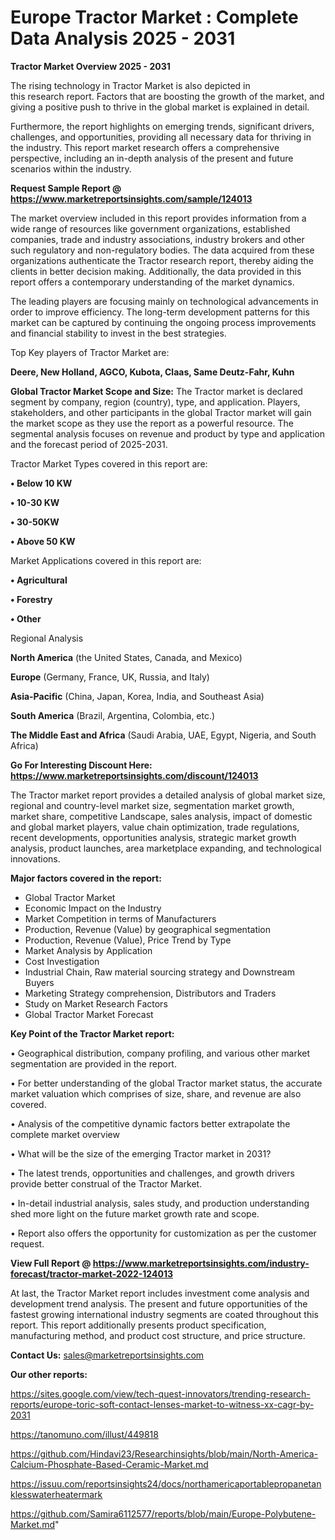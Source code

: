 # Europe Tractor Market : Complete Data Analysis 2025 - 2031

<Strong> Tractor Market Overview 2025 - 2031</strong>

The rising technology in Tractor Market is also depicted in this research report. Factors that are boosting the growth of the market, and giving a positive push to thrive in the global market is explained in detail.

Furthermore, the report highlights on emerging trends, significant drivers, challenges, and opportunities, providing all necessary data for thriving in the industry. This report market research offers a comprehensive perspective, including an in-depth analysis of the present and future scenarios within the industry.

<strong>Request Sample Report @ <a href=https://www.marketreportsinsights.com/sample/124013>https://www.marketreportsinsights.com/sample/124013</a></strong>

The market overview included in this report provides information from a wide range of resources like government organizations, established companies, trade and industry associations, industry brokers and other such regulatory and non-regulatory bodies. The data acquired from these organizations authenticate the Tractor research report, thereby aiding the clients in better decision making. Additionally, the data provided in this report offers a contemporary understanding of the market dynamics.

The leading players are focusing mainly on technological advancements in order to improve efficiency. The long-term development patterns for this market can be captured by continuing the ongoing process improvements and financial stability to invest in the best strategies.

Top Key players of Tractor Market are:

<strong>Deere, New Holland, AGCO, Kubota, Claas, Same Deutz-Fahr, Kuhn</strong>

<strong><b>Global Tractor Market Scope and Size:</b></strong>
The Tractor market is declared segment by company, region (country), type, and application. Players, stakeholders, and other participants in the global Tractor market will gain the market scope as they use the report as a powerful resource. The segmental analysis focuses on revenue and product by type and application and the forecast period of 2025-2031.

Tractor Market Types covered in this report are:

<strong>• Below 10 KW

• 10-30 KW

• 30-50KW

• Above 50 KW</strong>

Market Applications covered in this report are:

<strong>• Agricultural

• Forestry

• Other</strong> 

Regional Analysis

<strong>North America</strong> (the United States, Canada, and Mexico)

<strong>Europe</strong> (Germany, France, UK, Russia, and Italy)

<strong>Asia-Pacific</strong> (China, Japan, Korea, India, and Southeast Asia)

<strong>South America</strong> (Brazil, Argentina, Colombia, etc.)

<strong>The Middle East and Africa</strong> (Saudi Arabia, UAE, Egypt, Nigeria, and South Africa)

<strong>Go For Interesting Discount Here: <a href=https://www.marketreportsinsights.com/discount/124013>https://www.marketreportsinsights.com/discount/124013</a></strong>

The Tractor market report provides a detailed analysis of global market size, regional and country-level market size, segmentation market growth, market share, competitive Landscape, sales analysis, impact of domestic and global market players, value chain optimization, trade regulations, recent developments, opportunities analysis, strategic market growth analysis, product launches, area marketplace expanding, and technological innovations.

<strong><b>Major factors covered in the report:</b></strong>
<ul>
  <li>Global Tractor Market </li>
  <li>Economic Impact on the Industry</li>
  <li>Market Competition in terms of Manufacturers</li>
  <li>Production, Revenue (Value) by geographical segmentation</li>
  <li>Production, Revenue (Value), Price Trend by Type</li>
  <li>Market Analysis by Application</li>
  <li>Cost Investigation</li>
  <li>Industrial Chain, Raw material sourcing strategy and Downstream Buyers</li>
  <li>Marketing Strategy comprehension, Distributors and Traders</li>
  <li>Study on Market Research Factors</li>
  <li>Global Tractor Market Forecast</li>
</ul>

<strong><b>Key Point of the Tractor Market report:</b></strong>

• Geographical distribution, company profiling, and various other market segmentation are provided in the report.

• For better understanding of the global Tractor market status, the accurate market valuation which comprises of size, share, and revenue are also covered.

• Analysis of the competitive dynamic factors better extrapolate the complete market overview

• What will be the size of the emerging Tractor market in 2031?

• The latest trends, opportunities and challenges, and growth drivers provide better construal of the Tractor Market.

• In-detail industrial analysis, sales study, and production understanding shed more light on the future market growth rate and scope.

• Report also offers the opportunity for customization as per the customer request.

<strong><b>View Full Report @ <a href=https://www.marketreportsinsights.com/industry-forecast/tractor-market-2022-124013>https://www.marketreportsinsights.com/industry-forecast/tractor-market-2022-124013</a></b></strong>


At last, the Tractor Market report includes investment come analysis and development trend analysis. The present and future opportunities of the fastest growing international industry segments are coated throughout this report. This report additionally presents product specification, manufacturing method, and product cost structure, and price structure.

<strong>Contact Us:</strong>
sales@marketreportsinsights.com

<strong>Our other reports:</strong>

<a href=https://sites.google.com/view/tech-quest-innovators/trending-research-reports/europe-toric-soft-contact-lenses-market-to-witness-xx-cagr-by-2031>https://sites.google.com/view/tech-quest-innovators/trending-research-reports/europe-toric-soft-contact-lenses-market-to-witness-xx-cagr-by-2031</a>

<a href=https://tanomuno.com/illust/449818>https://tanomuno.com/illust/449818</a>

<a href=https://github.com/Hindavi23/Researchinsights/blob/main/North-America-Calcium-Phosphate-Based-Ceramic-Market.md>https://github.com/Hindavi23/Researchinsights/blob/main/North-America-Calcium-Phosphate-Based-Ceramic-Market.md</a>

<a href=https://issuu.com/reportsinsights24/docs/northamericaportablepropanetanklesswaterheatermark>https://issuu.com/reportsinsights24/docs/northamericaportablepropanetanklesswaterheatermark</a>

<a href=https://github.com/Samira6112577/reports/blob/main/Europe-Polybutene-Market.md>https://github.com/Samira6112577/reports/blob/main/Europe-Polybutene-Market.md</a>"
